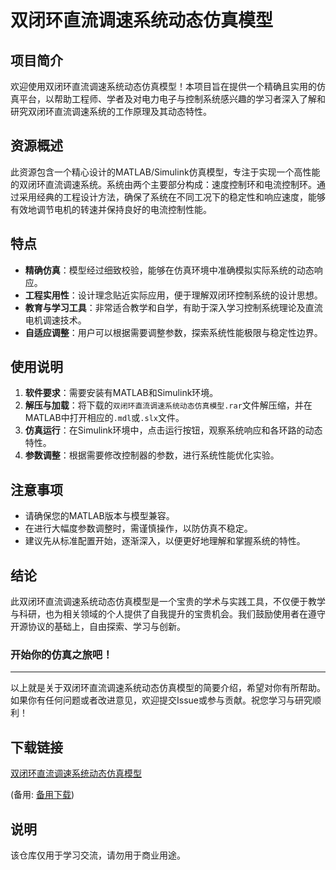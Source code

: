 # 双闭环直流调速系统动态仿真模型

## 项目简介

欢迎使用双闭环直流调速系统动态仿真模型！本项目旨在提供一个精确且实用的仿真平台，以帮助工程师、学者及对电力电子与控制系统感兴趣的学习者深入了解和研究双闭环直流调速系统的工作原理及其动态特性。

## 资源概述

此资源包含一个精心设计的MATLAB/Simulink仿真模型，专注于实现一个高性能的双闭环直流调速系统。系统由两个主要部分构成：速度控制环和电流控制环。通过采用经典的工程设计方法，确保了系统在不同工况下的稳定性和响应速度，能够有效地调节电机的转速并保持良好的电流控制性能。

## 特点

- **精确仿真**：模型经过细致校验，能够在仿真环境中准确模拟实际系统的动态响应。
- **工程实用性**：设计理念贴近实际应用，便于理解双闭环控制系统的设计思想。
- **教育与学习工具**：非常适合教学和自学，有助于深入学习控制系统理论及直流电机调速技术。
- **自适应调整**：用户可以根据需要调整参数，探索系统性能极限与稳定性边界。

## 使用说明

1. **软件要求**：需要安装有MATLAB和Simulink环境。
2. **解压与加载**：将下载的`双闭环直流调速系统动态仿真模型.rar`文件解压缩，并在MATLAB中打开相应的`.mdl`或`.slx`文件。
3. **仿真运行**：在Simulink环境中，点击运行按钮，观察系统响应和各环路的动态特性。
4. **参数调整**：根据需要修改控制器的参数，进行系统性能优化实验。

## 注意事项

- 请确保您的MATLAB版本与模型兼容。
- 在进行大幅度参数调整时，需谨慎操作，以防仿真不稳定。
- 建议先从标准配置开始，逐渐深入，以便更好地理解和掌握系统的特性。

## 结论

此双闭环直流调速系统动态仿真模型是一个宝贵的学术与实践工具，不仅便于教学与科研，也为相关领域的个人提供了自我提升的宝贵机会。我们鼓励使用者在遵守开源协议的基础上，自由探索、学习与创新。

### 开始你的仿真之旅吧！

---

以上就是关于双闭环直流调速系统动态仿真模型的简要介绍，希望对你有所帮助。如果你有任何问题或者改进意见，欢迎提交Issue或参与贡献。祝您学习与研究顺利！

## 下载链接
[双闭环直流调速系统动态仿真模型](https://pan.quark.cn/s/e07606176d6e) 

(备用: [备用下载](https://pan.baidu.com/s/1vVaq4nvoQ5WVdS8je44XJw?pwd=1234))

## 说明

该仓库仅用于学习交流，请勿用于商业用途。
